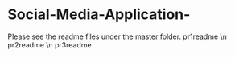# Social-Media-Application-

Please see the readme files under the master folder. 
pr1readme \n
pr2readme \n
pr3readme
